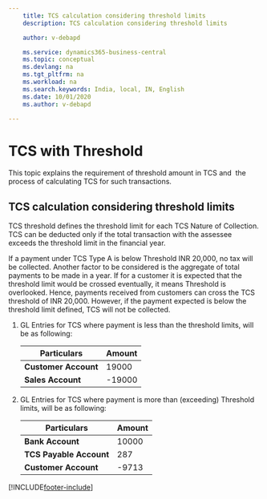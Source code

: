 ```yaml
---
    title: TCS calculation considering threshold limits
    description: TCS calculation considering threshold limits

    author: v-debapd

    ms.service: dynamics365-business-central
    ms.topic: conceptual
    ms.devlang: na
    ms.tgt_pltfrm: na
    ms.workload: na
    ms.search.keywords: India, local, IN, English
    ms.date: 10/01/2020
    ms.author: v-debapd

---
```

# TCS with Threshold


This topic explains the requirement of threshold amount in TCS and  the process of calculating TCS for such transactions.

## TCS calculation considering threshold limits

TCS threshold defines the threshold limit for each TCS Nature of Collection.  TCS can be deducted only if the total transaction with the assessee exceeds the threshold limit in the financial year.

If a payment under TCS Type A is below Threshold INR 20,000, no tax will be collected. Another factor to be considered is the aggregate of total payments to be made in a year. If for a customer it is expected that the threshold limit would be crossed eventually, it means Threshold is overlooked. Hence, payments received from customers can cross the TCS threshold of INR 20,000. However, if the payment expected is below the threshold limit defined, TCS will not be collected.

1. GL Entries for TCS where payment is less than the threshold limits, will be as following:
    
    |Particulars|Amount|
    |----------------------------------|---------------------------------------|  
    |**Customer Account**|19000|
    |**Sales Account**|-19000|

2. GL Entries for TCS where payment is more than (exceeding) Threshold limits, will be as following:

    |Particulars|Amount|
    |----------------------------------|---------------------------------------|  
    |**Bank Account**|10000| 
    |**TCS Payable Account**|287| 
    |**Customer Account**|-9713|







































[!INCLUDE[footer-include](../../includes/footer-banner.md)]